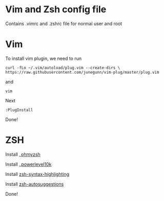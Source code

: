 # Vim and Zsh config file
Contains .vimrc and .zshrc file for normal user and root

# Vim
To install vim plugin,
we need to run 

    curl -fLo ~/.vim/autoload/plug.vim --create-dirs \
    https://raw.githubusercontent.com/junegunn/vim-plug/master/plug.vim

and

    vim

Next
    
    :PlugInstall

Done!

# ZSH

Install _[ohmyzsh](https://github.com/ohmyzsh/ohmyzsh)

Install _[powerlevel10k](https://github.com/romkatv/powerlevel10k)

Install [zsh-syntax-highlighting](https://github.com/zsh-users/zsh-syntax-highlighting)

Install [zsh-autosuggestions](https://github.com/zsh-users/zsh-autosuggestions)


Done!
